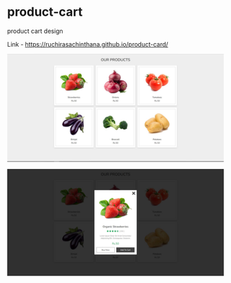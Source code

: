 # product-cart
 product cart design
 
 Link - https://ruchirasachinthana.github.io/product-card/
 
![Image](https://raw.githubusercontent.com/RuchiraSachinthana/product-card/main/img/Capture1.JPG)

![Image](https://raw.githubusercontent.com/RuchiraSachinthana/product-card/main/img/Capture2.JPG)
